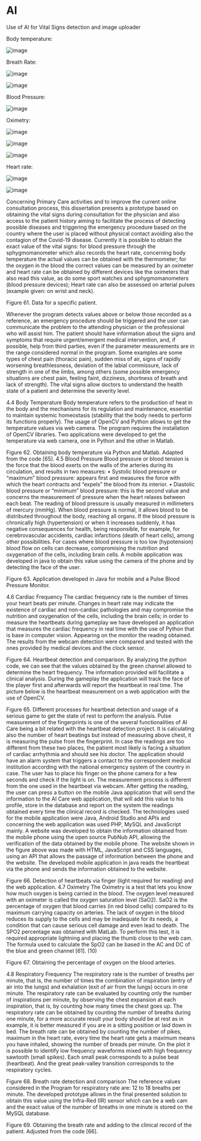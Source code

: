 # AI

Use of AI for Vital Signs detection and image uploader

Body temperature:

![image](https://user-images.githubusercontent.com/26171557/187051252-ff50c380-c97f-44b4-aa50-6deffb193d83.png)


Breath Rate:

![image](https://user-images.githubusercontent.com/26171557/187051279-0c54354f-60e8-43ad-b049-5f2dccd4321f.png)

![image](https://user-images.githubusercontent.com/26171557/187051282-69b244e1-afc0-47b5-80ee-daac51ef0f11.png)



Blood Pressure:

![image](https://user-images.githubusercontent.com/26171557/187051266-8f75ed75-4a65-4216-9451-c4ee192f4e0a.png)



Oximetry:

![image](https://user-images.githubusercontent.com/26171557/187051291-29793c2a-c1e0-4d85-8e7a-3dde39b8200b.png)

![image](https://user-images.githubusercontent.com/26171557/187051293-fc61687d-8692-4489-95cf-615ec9c20328.png)

![image](https://user-images.githubusercontent.com/26171557/187051299-4b53f33c-5c22-42d7-9e80-81be9bcfc81b.png)


Heart rate:

![image](https://user-images.githubusercontent.com/26171557/187051315-2fb6dd35-c72e-41ee-9c85-ee0abb947cfa.png)


![image](https://user-images.githubusercontent.com/26171557/187051317-099ac757-8abf-4097-80d9-89d02c51f1ca.png)


Concerning Primary Care activities and to improve the current online consultation process, this dissertation presents a prototype based on obtaining the vital signs during consultation for the physician and also access to the patient history aiming to facilitate the process of detecting possible diseases and triggering the emergency procedure based on the country where the user is placed without physical contact avoiding also the contagion of the Covid-19 disease.
Currently it is possible to obtain the exact value of the vital signs: for blood pressure through the sphygmomanometer which also records the heart rate, concerning body temperature the actual values can be obtained with the thermometer; for the oxygen in the blood the correct values can be measured by an oximeter and heart rate can be obtained by different devices like the oximeters that also read this value, as do some sport watches and sphygmomanometers (blood pressure devices); Heart rate can also be assessed on arterial pulses (example given: on wrist and neck).
       
Figure 61. Data for a specific patient.

Whenever the program detects values above or below those recorded as a reference, an emergency procedure should be triggered and the user can communicate the problem to the attending physician or the professional who will assist him.
The patient should have information about the signs and symptoms that require urgent/emergent medical intervention, and, if possible, help from third parties, even if the parameter measurements are in the range considered normal in the program. Some examples are some types of chest pain (thoracic pain), sudden miss of air, signs of rapidly worsening breathlessness, deviation of the labial commissure, lack of strength in one of the limbs, among others (some possible emergency situations are chest pain, feeling faint, dizziness, shortness of breath and lack of strength). The vital signs allow doctors to understand the health state of a patient and determine the severity level.

4.4	Body Temperature
Body temperature refers to the production of heat in the body and the mechanisms for its regulation and maintenance, essential to maintain systemic homeostasis (stability that the body needs to perform its functions properly). The usage of OpenCV and Python allows to get the temperature values via web camera. The program requires the installation of OpenCV libraries. Two applications were developed to get the temperature via web camera, one in Python and the other in Matlab.
      
Figure 62. Obtaining body temperature via Python and Matlab. Adapted from the code [65].
4.5	Blood Pressure
Blood pressure or blood tension is the force that the blood exerts on the walls of the arteries during its circulation, and results in two measures:
• Systolic blood pressure or “maximum” blood pressure: appears first and measures the force with which the heart contracts and “expels” the blood from its interior.
• Diastolic blood pressure or “minimum” blood pressure: this is the second value and concerns the measurement of pressure when the heart relaxes between each beat.
The reading of blood pressure is usually measured in millimeters of mercury (mmHg). When blood pressure is normal, it allows blood to be distributed throughout the body, reaching all organs. If the blood pressure is chronically high (hypertension) or when it increases suddenly, it has negative consequences for health, being responsible, for example, for cerebrovascular accidents, cardiac infarctions (death of heart cells), among other possibilities. For cases where blood pressure is too low (hypotension) blood flow on cells can decrease, compromising the nutrition and oxygenation of the cells, including brain cells. A mobile application was developed in java to obtain this value using the camera of the phone and by detecting the face of the user.
     
Figure 63. Application developed in Java for mobile and a Pulse Blood Pressure Monitor.

4.6	Cardiac Frequency
The cardiac frequency rate is the number of times your heart beats per minute. Changes in heart rate may indicate the existence of cardiac and non-cardiac pathologies and may compromise the nutrition and oxygenation of the cells, including the brain cells; in order to measure the heartbeats during gameplay we have developed an application that measures the cardiac frequency in real time with the use of Python that is base in computer vision. Appearing on the monitor the reading obtained. The results from the webcam detection were compared and tested with the ones provided by medical devices and the clock sensor.
  
Figure 64. Heartbeat detection and comparison.
By analyzing the python code, we can see that the values obtained by the green channel allowed to determine the heart frequency.
The information provided will facilitate a clinical analysis. During the gameplay the application will track the face of the player first and afterwards will report the heartbeat in real time. The picture below is the heartbeat measurement on a web application with the use of OpenCV.
   
Figure 65. Different processes for heartbeat detection and usage of a serious game to get the state of rest to perform the analysis.
Pulse measurement of the fingerprints is one of the several functionalities of AI Care being a bit related with the heartbeat detection project. It is calculating also the number of heart beatings but instead of measuring above chest, it is measuring the pulse from the fingerprint. In case the readings are too different from these two places, the patient most likely is facing a situation of cardiac arrhythmia and should see his doctor.
The application should have an alarm system that triggers a contact to the correspondent medical institution according with the national emergency system of the country in case. The user has to place his finger on the phone camera for a few seconds and check if the light is on. The measurement process is different from the one used in the heartbeat via webcam. After getting the reading, the user can press a button on the mobile Java application that will send the information to the AI Care web application, that will add this value to his profile, store in the database and report on the system the readings obtained every time the clinical record is checked.
The technologies used for the mobile application were Java, Android Studio and APIs and concerning the web application was used PHP, MySQL and JavaScript mainly.
A website was developed to obtain the information obtained from the mobile phone using the open source PubNub API, allowing the verification of the data obtained by the mobile phone. The website shown in the figure above was made with HTML, JavaScript and CSS languages, using an API that allows the passage of information between the phone and the website. The developed mobile application in java reads the heartbeat via the phone and sends the information obtained to the website.
   
   
Figure 66. Detection of heartbeats via finger (light required for reading) and the web application.
4.7	Oximetry
The Oximetry is a test that lets you know how much oxygen is being carried in the blood. The oxygen level measured with an oximeter is called the oxygen saturation level (SaO2). SaO2 is the percentage of oxygen that blood carries (in red blood cells) compared to its maximum carrying capacity on arteries. The lack of oxygen in the blood reduces its supply to the cells  and may be inadequate for its needs, a condition that can cause serious cell damage and even lead to death. The SPO2 percentage was obtained with MatLab. To perform this test, it is required appropriate lightning and placing the thumb close to the web cam.
The formula used to calculate the SpO2 can be based in the AC and DC of the blue and green channel [61].
(10)
   
Figure 67. Obtaining the percentage of oxygen on the blood arteries.

4.8	Respiratory Frequency
The respiratory rate is the number of breaths per minute, that is, the number of times the combination of inspiration (entry of air into the lungs) and exhalation (exit of air from the lungs) occurs in one minute. The respiratory rate can be evaluated by counting only the number of inspirations per minute, by observing the chest expansion at each inspiration, that is, by counting how many times the chest goes up.
The respiratory rate can be obtained by counting the number of breaths during one minute, for a more accurate result your body should be at rest as in example, it is better measured if you are in a sitting position or laid down in bed. The breath rate can be obtained by counting the number of pikes, maximum in the heart rate, every time the heart rate gets a maximum means you have inhaled, showing the number of breads per minute. On the plot it is possible to identify low frequency waveforms mixed with high frequency sawtooth (small spikes). Each small peak corresponds to a pulse beat (heartbeat). And the great peak-valley transition corresponds to the respiratory cycles.
  
Figure 68. Breath rate detection and comparison
The reference values considered in the Program for respiratory rate are: 12 to 18 breaths per minute. The developed prototype allows in the final presented solution to obtain this value using the Infra-Red (IR) sensor which can be a web cam and the exact value of the number of breaths in one minute is stored on the MySQL database.
  
Figure 69. Obtaining the breath rate and adding to the clinical record of the patient. Adjusted from the code [66].


